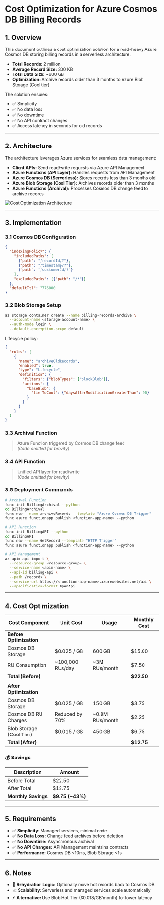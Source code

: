 # Cost Optimization for Azure Cosmos DB Billing Records

## 1. Overview

This document outlines a cost optimization solution for a read-heavy Azure Cosmos DB storing billing records in a serverless architecture.

- **Total Records:** 2 million  
- **Average Record Size:** 300 KB  
- **Total Data Size:** ~600 GB  
- **Optimization:** Archive records older than 3 months to Azure Blob Storage (Cool tier)

The solution ensures:
- ✅ Simplicity
- ✅ No data loss
- ✅ No downtime
- ✅ No API contract changes
- ✅ Access latency in seconds for old records

---

## 2. Architecture

The architecture leverages Azure services for seamless data management:

- **Client APIs:** Send read/write requests via Azure API Management  
- **Azure Functions (API Layer):** Handles requests from API Management  
- **Azure Cosmos DB (Serverless):** Stores records less than 3 months old  
- **Azure Blob Storage (Cool Tier):** Archives records older than 3 months  
- **Azure Functions (Archival):** Processes Cosmos DB change feed to archive records

![Cost Optimization Architecture](e9674aaa-206a-4845-a1c2-3897638d78b9.png)

---

## 3. Implementation

### 3.1 Cosmos DB Configuration

```json
{
  "indexingPolicy": {
    "includedPaths": [
      {"path": "/recordId/?"},
      {"path": "/timestamp/?"},
      {"path": "/customerId/?"}
    ],
    "excludedPaths": [{"path": "/*"}]
  },
  "defaultTtl": 7776000
}
```

### 3.2 Blob Storage Setup

```bash
az storage container create --name billing-records-archive \
  --account-name <storage-account-name> \
  --auth-mode login \
  --default-encryption-scope default
```

Lifecycle policy:

```json
{
  "rules": [
    {
      "name": "archiveOldRecords",
      "enabled": true,
      "type": "Lifecycle",
      "definition": {
        "filters": {"blobTypes": ["blockBlob"]},
        "actions": {
          "baseBlob": {
            "tierToCool": {"daysAfterModificationGreaterThan": 90}
          }
        }
      }
    }
  ]
}
```

### 3.3 Archival Function

> Azure Function triggered by Cosmos DB change feed  
> *(Code omitted for brevity)*

### 3.4 API Function

> Unified API layer for read/write  
> *(Code omitted for brevity)*

### 3.5 Deployment Commands

```bash
# Archival Function
func init BillingArchival --python
cd BillingArchival
func new --name ArchiveRecords --template "Azure Cosmos DB Trigger"
func azure functionapp publish <function-app-name> --python

# API Function
func init BillingAPI --python
cd BillingAPI
func new --name GetRecord --template "HTTP Trigger"
func azure functionapp publish <function-app-name> --python

# API Management
az apim api import \
  --resource-group <resource-group> \
  --service-name <apim-name> \
  --api-id billing-api \
  --path /records \
  --service-url https://<function-app-name>.azurewebsites.net/api \
  --specification-format OpenApi
```

---

## 4. Cost Optimization

| Cost Component            | Unit Cost         | Usage               | Monthly Cost |
|--------------------------|-------------------|---------------------|--------------|
| **Before Optimization**  |                   |                     |              |
| Cosmos DB Storage        | $0.025 / GB       | 600 GB              | $15.00       |
| RU Consumption           | ~100,000 RUs/day  | ~3M RUs/month       | $7.50        |
| **Total (Before)**       |                   |                     | **$22.50**   |
|                          |                   |                     |              |
| **After Optimization**   |                   |                     |              |
| Cosmos DB Storage        | $0.025 / GB       | 150 GB              | $3.75        |
| Cosmos DB RU Charges     | Reduced by 70%    | ~0.9M RUs/month     | $2.25        |
| Blob Storage (Cool Tier) | $0.015 / GB       | 450 GB              | $6.75        |
| **Total (After)**        |                   |                     | **$12.75**   |

### 💰 Savings

| Description    | Amount   |
|----------------|----------|
| Before Total   | $22.50   |
| After Total    | $12.75   |
| **Monthly Savings** | **$9.75 (~43%)** |

---

## 5. Requirements

- ✅ **Simplicity:** Managed services, minimal code  
- ✅ **No Data Loss:** Change feed archives before deletion  
- ✅ **No Downtime:** Asynchronous archival  
- ✅ **No API Changes:** API Management maintains contracts  
- ✅ **Performance:** Cosmos DB <10ms, Blob Storage <1s

---

## 6. Notes

- 🔁 **Rehydration Logic:** Optionally move hot records back to Cosmos DB  
- 📈 **Scalability:** Serverless and managed services scale automatically  
- ⚡ **Alternative:** Use Blob Hot Tier ($0.018/GB/month) for lower latency
